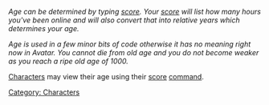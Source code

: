 *Age can be determined by typing [score](Score.md "wikilink"). Your
[score](Score.md "wikilink") will list how many hours you've been online
and will also convert that into relative years which determines your
age.*

*Age is used in a few minor bits of code otherwise it has no meaning
right now in Avatar. You cannot die from old age and you do not become
weaker as you reach a ripe old age of 1000.*

[Characters](:Category:_Characters.md "wikilink") may view their age
using their [score](Score.md "wikilink")
[command](:Category:_Commands.md "wikilink").

[Category: Characters](Category:_Characters "wikilink")
